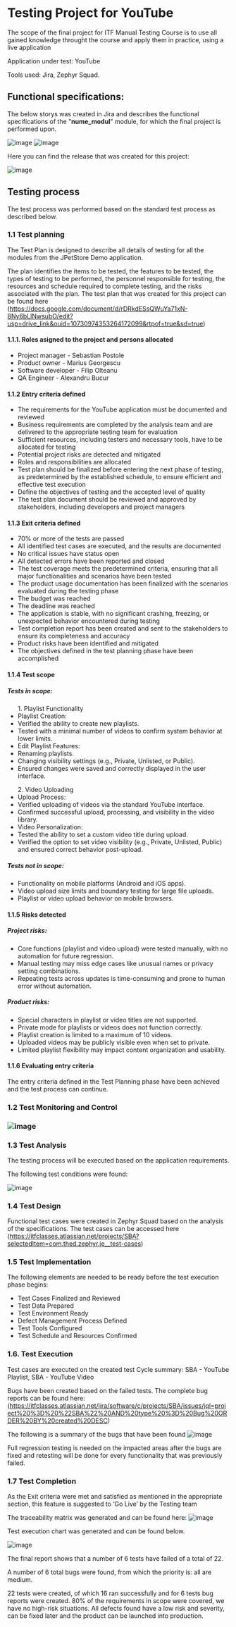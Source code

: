 <h1>Testing Project for YouTube</h1>

The scope of the final project for ITF Manual Testing Course is to use all gained knowledge throught the course and apply them in practice, using a live application

Application under test: YouTube

Tools used: Jira, Zephyr Squad.

<h2>Functional specifications:</h2>

The below storys was created in Jira and describes the functional specifications of the "**nume_modul**" module, for which the final project is performed upon.

![image](https://github.com/user-attachments/assets/48be5a9e-5d78-473c-9aa7-f5535526c50b)
![image](https://github.com/user-attachments/assets/8509ab18-9db7-4446-bda8-33e96bd35251)




Here you can find the release that was created for this project:

![image](https://github.com/user-attachments/assets/d6dcbd49-3748-460a-9186-94b34bfc981e)



<h2>Testing process</h2>

The test process was performed based on the standard test process as described below.

<h3>1.1 Test planning</h3>

The Test Plan is designed to describe all details of testing for all the modules from the JPetStore Demo application.

The plan identifies the items to be tested, the features to be tested, the types of testing to be performed, the personnel responsible for testing, the resources and schedule required to complete testing, and the risks associated with the plan. The test plan that was created for this project can be found here (https://docs.google.com/document/d/rDRkdESsQWuYa71xN-8Ny6bLlNwsubO/edit?usp=drive_link&ouid=10730974353264172099&rtpof=true&sd=true)

<h4>1.1.1. Roles asigned to the project and persons allocated</h4>

<ul>
  <li>Project manager - Sebastian Postole</li> 
  <li>Product owner - Marius Georgescu</li>
  <li>Software developer - Filip Olteanu</li>
  <li>QA Engineer - Alexandru Bucur</li>
</ul>

<h4> 1.1.2 Entry criteria defined </h4>
<ul>
<li>The requirements for the YouTube application must be documented and reviewed</li> 
<li>Business requirements are completed by the analysis team and are delivered to the appropriate testing team for evaluation</li> 
<li>Sufficient resources, including testers and necessary tools, have to be allocated for testing</li> 
<li>Potential project risks are detected and mitigated</li> 
<li>Roles and responsibilities are allocated</li> 
<li>Test plan should be finalized before entering the next phase of testing, as predetermined by the established schedule, to ensure efficient and effective test execution</li> 
<li>Define the objectives of testing and the accepted level of quality</li> 
<li>The test plan document should be reviewed and approved by stakeholders, including developers and project managers</li> 
</ul>
<h4> 1.1.3 Exit criteria defined </h4>
<ul>
<li>70% or more of the tests are passed</li> 
<li>All identified test cases are executed, and the results are documented</li> 
<li>No critical issues have status open</li> 
<li>All detected errors have been reported and closed</li> 
<li>The test coverage meets the predetermined criteria, ensuring that all major functionalities and scenarios have been tested</li> 
<li>The product usage documentation has been finalized with the scenarios evaluated during the testing phase</li> 
<li>The budget was reached</li> 
<li>The deadline was reached</li> 
<li>The application is stable, with no significant crashing, freezing, or unexpected behavior encountered during testing</li> 
<li>Test completion report has been created and sent to the stakeholders to ensure its completeness and accuracy</li> 
<li>Product risks have been identified and mitigated</li> 
<li>The objectives defined in the test planning phase have been accomplished</li> 
</ul>
<h4> 1.1.4 Test scope</h4>

<h5> Tests in scope: </h5>
<ul>
1. Playlist Functionality
<li>Playlist Creation:</li>
 <li>Verified the ability to create new playlists.</li>
 <li>Tested with a minimal number of videos to confirm system behavior at lower limits.</li>
<li>Edit Playlist Features:</li>
 <li>Renaming playlists.</li>
 <li>Changing visibility settings (e.g., Private, Unlisted, or Public).</li>
 <li>Ensured changes were saved and correctly displayed in the user interface.</li>
</ul>
<ul>
2. Video Uploading
<li>Upload Process:</li>
 <li>Verified uploading of videos via the standard YouTube interface.</li>
 <li>Confirmed successful upload, processing, and visibility in the video library.</li>
<li>Video Personalization:</li>
 <li>Tested the ability to set a custom video title during upload.</li>
 <li>Verified the option to set video visibility (e.g., Private, Unlisted, Public) and ensured correct behavior post-upload.</li>
</ul>


<h5>Tests not in scope: </h5>
<ul>
<li>Functionality on mobile platforms (Android and iOS apps).</li>
<li>Video upload size limits and boundary testing for large file uploads.</li>
<li>Playlist or video upload behavior on mobile browsers.</li>
</ul>

<h4>1.1.5 Risks detected</h4>

<h5>Project risks:</h5>
<ul>
<li>Core functions (playlist and video upload) were tested manually, with no automation for future regression.</li>
<li>Manual testing may miss edge cases like unusual names or privacy setting combinations.</li>
<li>Repeating tests across updates is time-consuming and prone to human error without automation.</li>
</ul>
<h5> Product risks: </h5>
<ul>
<li>Special characters in playlist or video titles are not supported.</li>
<li>Private mode for playlists or videos does not function correctly.</li>
<li>Playlist creation is limited to a maximum of 10 videos.</li>
<li>Uploaded videos may be publicly visible even when set to private.</li>
<li>Limited playlist flexibility may impact content organization and usability.</li>
</ul>

<h4>1.1.6 Evaluating entry criteria</h4>

The entry criteria defined in the Test Planning phase have been achieved and the test process can continue.

<h3>1.2 Test Monitoring and Control<h3>

![image](https://github.com/user-attachments/assets/6dea2090-ffab-4e97-853c-b5d5b9e746d6)


<h3> 1.3 Test Analysis </h3>
The testing process will be executed based on the application requirements. 

The following test conditions were found: <br>

![image](https://github.com/user-attachments/assets/e5c26a34-bd4f-4353-8154-c614ac405f0e)


<h3>1.4 Test Design</h3>

Functional test cases were created in Zephyr Squad based on the analysis of the specifications. The test cases can be accessed here (https://itfclasses.atlassian.net/projects/SBA?selectedItem=com.thed.zephyr.je__test-cases)

<h3>1.5 Test Implementation</h3>

The following elements are needed to be ready before the test execution phase begins:
<ul>
  <li>Test Cases Finalized and Reviewed</li>
  <li>Test Data Prepared</li>
  <li>Test Environment Ready</li>
  <li>Defect Management Process Defined</li>
  <li>Test Tools Configured</li>
  <li>Test Schedule and Resources Confirmed</li>
</ul>

<h3>1.6. Test Execution </h3>

Test cases are executed on the created test Cycle summary: SBA - YouTube Playlist, SBA - YouTube Video

Bugs have been created based on the failed tests. The complete bug reports can be found here: (https://itfclasses.atlassian.net/jira/software/c/projects/SBA/issues/jql=project%20%3D%20%22SBA%22%20AND%20type%20%3D%20Bug%20ORDER%20BY%20created%20DESC)

The following is a summary of the bugs that have been found
![image](https://github.com/user-attachments/assets/fb7ba0fc-bafc-42bf-beeb-8f178bcc4a11)


Full regression testing is needed on the impacted areas after the bugs are fixed and retesting will be done for every functionality that was previously failed.

<h3> 1.7 Test Completion</h3>
As the Exit criteria were met and satisfied as mentioned in the appropriate section, this feature is suggested to ‘Go Live’ by the Testing team

The traceability matrix was generated and can be found here: 
![image](https://github.com/user-attachments/assets/9c79a08b-bdfe-484d-8134-14523f49fc25)


Test execution chart was generated and can be found below. 

![image](https://github.com/user-attachments/assets/7760e172-9b1c-43bb-bf1c-2565cf65b2af)


The final report shows that a number of 6 tests have failed of a total of 22.

A number of 6 total bugs were found, from which the priority is: all are medium.

22 tests were created, of which 16 ran successfully and for 6 tests bug reports were created. 80% of the requirements in scope were covered, we have no high-risk situations. All defects found have a low risk and severity, can be fixed later and the product can be launched into production.
